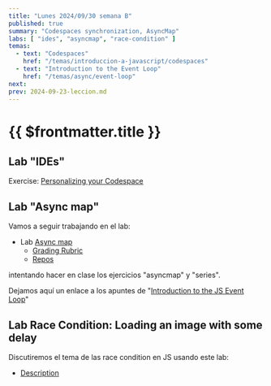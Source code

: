 ```yaml
---
title: "Lunes 2024/09/30 semana B"
published: true
summary: "Codespaces synchronization, AsyncMap"
labs: [ "ides", "asyncmap", "race-condition" ]
temas: 
  - text: "Codespaces"
    href: "/temas/introduccion-a-javascript/codespaces"
  - text: "Introduction to the Event Loop"
    href: "/temas/async/event-loop"
next: 
prev: 2024-09-23-leccion.md 
---
```


# {{ $frontmatter.title }}


## Lab "IDEs"

Exercise: [Personalizing your Codespace](/temas/introduccion-a-javascript/codespaces.html#exercise-personalizing-your-codespace)

## Lab "Async map"

Vamos a seguir  trabajando en el lab:

*   Lab [Async map](/practicas/asyncmap.html)
    *   [Grading Rubric](/practicas/asyncmap.html#rubrica)
    *   [Repos](https://github.com/orgs/ULL-MII-SYTWS-2324/repositories?q=asyncmap)

intentando hacer en clase los ejercicios "asyncmap" y "series".

Dejamos aquí un enlace a los apuntes de "[Introduction to the JS Event Loop](/temas/async/event-loop/)"

## Lab Race Condition: Loading an image with some delay

Discutiremos el tema de las race condition en JS usando este lab:

*  [Description](/practicas/race-condition.html)
